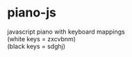 # piano-js
javascript piano with keyboard mappings <br>
 (white keys = zxcvbnm) <br>
 (black keys = sdghj) <br>
